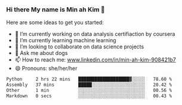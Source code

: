 ### Hi there My name is Min ah Kim 👋

Here are some ideas to get you started:

- 🔭 I’m currently working on data analysis certifiaction by coursera
- 🌱 I’m currently learning machine learning
- 👯 I’m looking to collaborate on data science projects
- 💬 Ask me about dogs
- 📫 How to reach me: www.linkedin.com/in/min-ah-kim-908421b7
- 😄 Pronouns: she/her/her

<!--START_SECTION:waka-->

```txt
Python     2 hrs 22 mins   ███████████████████▓░░░░░   78.60 %
Assembly   37 mins         █████░░░░░░░░░░░░░░░░░░░░   20.42 %
Other      1 min           ░░░░░░░░░░░░░░░░░░░░░░░░░   00.56 %
Markdown   0 secs          ░░░░░░░░░░░░░░░░░░░░░░░░░   00.43 %
```

<!--END_SECTION:waka-->
